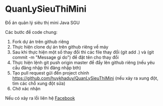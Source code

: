 # QuanLySieuThiMini
Đồ án quản lý siêu thị mini Java SGU

Các bước để code chung:
1. Fork dự án trên github riêng
2. Thực hiện clone dự án trên github riêng về máy
3. Sau khi thực hiện một số thay đổi thì các file thay đổi (git add .) và (git commit -m "Message gi do") để đặt tên cho thay đổi
4. Thực hiện lệnh git push origin master để đẩy lên github riêng (nếu yêu cầu đăng nhập thì đăng nhập bth)
5. Tạo pull request gửi đến project chính https://github.com/huykhaduy/QuanLySieuThiMini (nếu xảy ra xung đột, tìm các chỗ xung đột sửa)
6. Chờ xác nhận 

Nếu có xảy ra lỗi liên hệ <a href="https://www.facebook.com/huykhaduy">Facebook</a>
